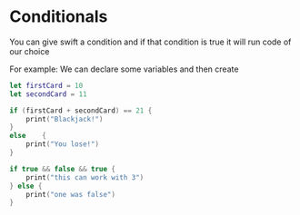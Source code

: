 # Conditionals

You can give swift a condition and if that condition is true it will run code of our choice

For example:
We can declare some variables and then create 

```swift
let firstCard = 10
let secondCard = 11

if (firstCard + secondCard) == 21 {
    print("Blackjack!")
}
else    {
    print("You lose!")
}

if true && false && true {
    print("this can work with 3")
} else {
    print("one was false")
}
```
